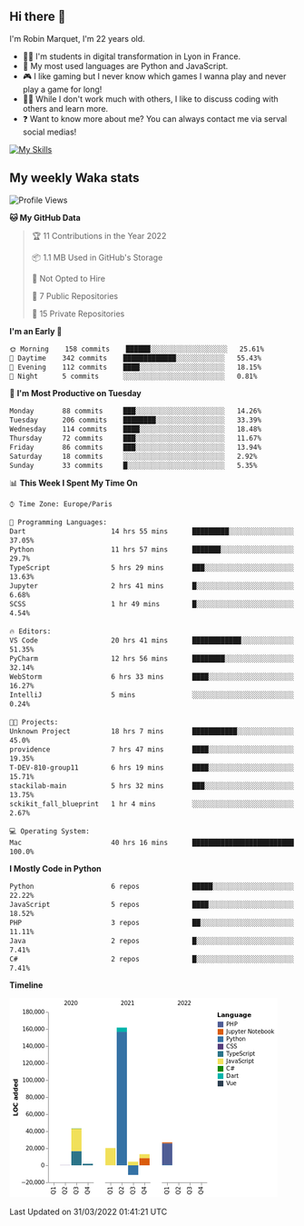 ## Hi there 👋

I'm Robin Marquet, I'm 22 years old.

- 👨‍💻 I'm students in digital transformation in Lyon in France.
- 🌱 My most used languages are Python and JavaScript.
- 🎮 I like gaming but I never know which games I wanna play and never play a game for long!
- 👯‍♀️ While I don't work much with others, I like to discuss coding with others and learn more.
- ❓ Want to know more about me? You can always contact me via serval social medias!

[![My Skills](https://skillicons.dev/icons?i=js,html,css,docker,express,figma,firebase,graphql,mongodb,mysql,nodejs,py,react,ts,vue)](https://skillicons.dev)

## My weekly Waka stats

<!--START_SECTION:waka-->
![Profile Views](http://img.shields.io/badge/Profile%20Views-6-blue)

**🐱 My GitHub Data** 

> 🏆 11 Contributions in the Year 2022
 > 
> 📦 1.1 MB Used in GitHub's Storage 
 > 
> 🚫 Not Opted to Hire
 > 
> 📜 7 Public Repositories 
 > 
> 🔑 15 Private Repositories  
 > 
**I'm an Early 🐤** 

```text
🌞 Morning    158 commits    ██████░░░░░░░░░░░░░░░░░░░   25.61% 
🌆 Daytime    342 commits    █████████████░░░░░░░░░░░░   55.43% 
🌃 Evening    112 commits    ████░░░░░░░░░░░░░░░░░░░░░   18.15% 
🌙 Night      5 commits      ░░░░░░░░░░░░░░░░░░░░░░░░░   0.81%

```
📅 **I'm Most Productive on Tuesday** 

```text
Monday       88 commits     ███░░░░░░░░░░░░░░░░░░░░░░   14.26% 
Tuesday      206 commits    ████████░░░░░░░░░░░░░░░░░   33.39% 
Wednesday    114 commits    ████░░░░░░░░░░░░░░░░░░░░░   18.48% 
Thursday     72 commits     ███░░░░░░░░░░░░░░░░░░░░░░   11.67% 
Friday       86 commits     ███░░░░░░░░░░░░░░░░░░░░░░   13.94% 
Saturday     18 commits     ░░░░░░░░░░░░░░░░░░░░░░░░░   2.92% 
Sunday       33 commits     █░░░░░░░░░░░░░░░░░░░░░░░░   5.35%

```


📊 **This Week I Spent My Time On** 

```text
⌚︎ Time Zone: Europe/Paris

💬 Programming Languages: 
Dart                     14 hrs 55 mins      █████████░░░░░░░░░░░░░░░░   37.05% 
Python                   11 hrs 57 mins      ███████░░░░░░░░░░░░░░░░░░   29.7% 
TypeScript               5 hrs 29 mins       ███░░░░░░░░░░░░░░░░░░░░░░   13.63% 
Jupyter                  2 hrs 41 mins       █░░░░░░░░░░░░░░░░░░░░░░░░   6.68% 
SCSS                     1 hr 49 mins        █░░░░░░░░░░░░░░░░░░░░░░░░   4.54%

🔥 Editors: 
VS Code                  20 hrs 41 mins      ████████████░░░░░░░░░░░░░   51.35% 
PyCharm                  12 hrs 56 mins      ████████░░░░░░░░░░░░░░░░░   32.14% 
WebStorm                 6 hrs 33 mins       ████░░░░░░░░░░░░░░░░░░░░░   16.27% 
IntelliJ                 5 mins              ░░░░░░░░░░░░░░░░░░░░░░░░░   0.24%

🐱‍💻 Projects: 
Unknown Project          18 hrs 7 mins       ███████████░░░░░░░░░░░░░░   45.0% 
providence               7 hrs 47 mins       ████░░░░░░░░░░░░░░░░░░░░░   19.35% 
T-DEV-810-group11        6 hrs 19 mins       ████░░░░░░░░░░░░░░░░░░░░░   15.71% 
stackilab-main           5 hrs 32 mins       ███░░░░░░░░░░░░░░░░░░░░░░   13.75% 
sckikit_fall_blueprint   1 hr 4 mins         ░░░░░░░░░░░░░░░░░░░░░░░░░   2.67%

💻 Operating System: 
Mac                      40 hrs 16 mins      █████████████████████████   100.0%

```

**I Mostly Code in Python** 

```text
Python                   6 repos             █████░░░░░░░░░░░░░░░░░░░░   22.22% 
JavaScript               5 repos             ████░░░░░░░░░░░░░░░░░░░░░   18.52% 
PHP                      3 repos             ██░░░░░░░░░░░░░░░░░░░░░░░   11.11% 
Java                     2 repos             █░░░░░░░░░░░░░░░░░░░░░░░░   7.41% 
C#                       2 repos             █░░░░░░░░░░░░░░░░░░░░░░░░   7.41%

```


**Timeline**

![Chart not found](https://raw.githubusercontent.com/rmarquet21/rmarquet21/main/charts/bar_graph.png) 


 Last Updated on 31/03/2022 01:41:21 UTC
<!--END_SECTION:waka-->
